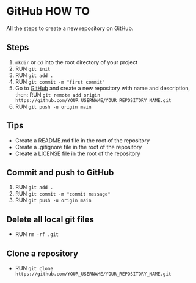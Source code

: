 # GitHub HOW TO

All the steps to create a new repository on GitHub.

## Steps

1. `mkdir` or `cd` into the root directory of your project
2. RUN `git init`
3. RUN `git add .`
4. RUN `git commit -m "first commit"`
5. Go to [GitHub](https://github.com/new) and create a new repository with name and description, then:
   RUN `git remote add origin https://github.com/YOUR_USERNAME/YOUR_REPOSITORY_NAME.git`
6. RUN `git push -u origin main`

## Tips

- Create a README.md file in the root of the repository
- Create a .gitignore file in the root of the repository
- Create a LICENSE file in the root of the repository

## Commit and push to GitHub

1. RUN `git add .`
2. RUN `git commit -m "commit message"`
3. RUN `git push -u origin main`

## Delete all local git files

- RUN `rm -rf .git`

## Clone a repository

- RUN `git clone https://github.com/YOUR_USERNAME/YOUR_REPOSITORY_NAME.git`
